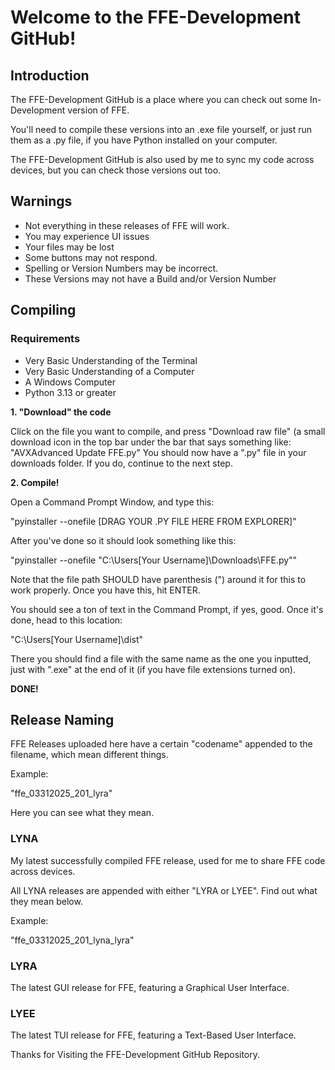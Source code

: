 # Welcome to the FFE-Development GitHub!

## Introduction

The FFE-Development GitHub is a place where you can check out some In-Development version of FFE.

You'll need to compile these versions into an .exe file yourself, or just run them
as a .py file, if you have Python installed on your computer.

The FFE-Development GitHub is also used by me to sync my code across devices,
but you can check those versions out too.

## Warnings

- Not everything in these releases of FFE will work.
- You may experience UI issues
- Your files may be lost
- Some buttons may not respond.
- Spelling or Version Numbers may be incorrect.
- These Versions may not have a Build and/or Version Number

## Compiling

### Requirements

- Very Basic Understanding of the Terminal
- Very Basic Understanding of a Computer
- A Windows Computer
- Python 3.13 or greater

**1. "Download" the code**

Click on the file you want to compile, and press "Download raw file" (a small download icon in the top bar under the bar that says something like: "AVXAdvanced Update FFE.py"
You should now have a ".py" file in your downloads folder. If you do, continue to the next step.

**2. Compile!**

Open a Command Prompt Window, and type this:

"pyinstaller --onefile [DRAG YOUR .PY FILE HERE FROM EXPLORER]"

After you've done so it should look something like this:

"pyinstaller --onefile "C:\Users\[Your Username]\Downloads\FFE.py""

Note that the file path SHOULD have parenthesis (") around it for this to work properly.
Once you have this, hit ENTER.

You should see a ton of text in the Command Prompt, if yes, good.
Once it's done, head to this location:

"C:\Users\[Your Username]\dist\"

There you should find a file with the same name as the one you inputted, just with ".exe" at the end of it (if you have file extensions turned on).

**DONE!**

## Release Naming

FFE Releases uploaded here have a certain "codename" appended to the filename, which mean different things.

Example:

"ffe_03312025_201_lyra"

Here you can see what they mean.

### LYNA

My latest successfully compiled FFE release, used for me to 
share FFE code across devices.

All LYNA releases are appended with either "LYRA or LYEE".
Find out what they mean below.

Example:

"ffe_03312025_201_lyna_lyra"

### LYRA

The latest GUI release for FFE,
featuring a Graphical User Interface.

### LYEE

The latest TUI release for FFE,
featuring a Text-Based User Interface.

Thanks for Visiting the FFE-Development GitHub Repository.



